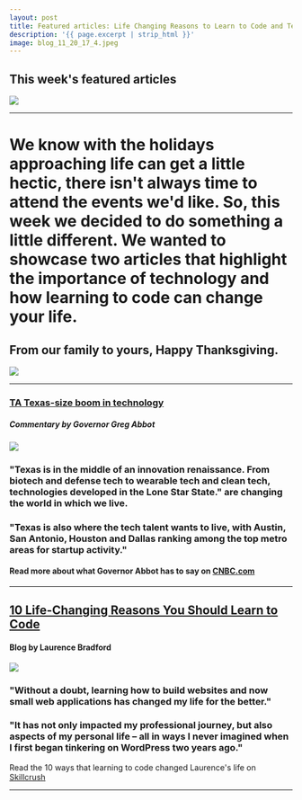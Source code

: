 ```yaml
---
layout: post
title: Featured articles: Life Changing Reasons to Learn to Code and Texas Technology Growth
description: '{{ page.excerpt | strip_html }}'
image: blog_11_20_17_4.jpeg
---
```


## This week's featured articles

<div class="col-sm-12">
  <img class="img-responsive" src="/assets/images/blog_11_20_17_4.jpeg"/> 
</div>

---

# We know with the holidays approaching life can get a little hectic, there isn't always time to attend the events we'd like. So, this week we decided to do something a little different. We wanted to showcase two articles that highlight the importance of technology and how learning to code can change your life. 
## From our family to yours, Happy Thanksgiving.

<div class="col-sm-12">
  <img class="img-responsive" src="/assets/images/Blog_11_20_17_3.jpeg" /> 
</div>

---


### [TA Texas-size boom in technology](https://www.cnbc.com/2017/07/11/gov-greg-abbott-why-texas-is-the-top-technology-state-in-us.html)
##### Commentary by Governor Greg Abbot

<div class="col-sm-5">
  <img class="img-responsive" src="/assets/images/blog_11_20_17_1.jpeg" /> 
</div>


### "Texas is in the middle of an innovation renaissance. From biotech and defense tech to wearable tech and clean tech, technologies developed in the Lone Star State." are changing the world in which we live.

### "Texas is also where the tech talent wants to live, with Austin, San Antonio, Houston and Dallas ranking among the top metro areas for startup activity."

#### Read more about what Governor Abbot has to say on [CNBC.com](https://www.cnbc.com/2017/07/11/gov-greg-abbott-why-texas-is-the-top-technology-state-in-us.html)



---

## [10 Life-Changing Reasons You Should Learn to Code](https://skillcrush.com/2015/01/28/laurence-bradford-10-reasons/) 
#### Blog by Laurence Bradford

<div class="col-sm-5">
  <img class="img-responsive" src="/assets/images/Blog_11_20_17_2.jpg" /> 
</div>

### "Without a doubt, learning how to build websites and now small web applications has changed my life for the better."
### "It has not only impacted my professional journey, but also aspects of my personal life – all in ways I never imagined when I first began tinkering on WordPress two years ago."

Read the 10 ways that learning to code changed Laurence's life on [Skillcrush](https://skillcrush.com/2015/01/28/laurence-bradford-10-reasons/)


---

